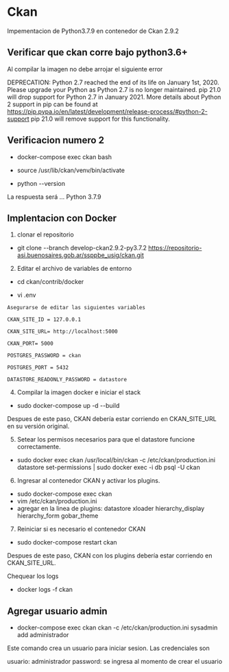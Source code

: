 # Ckan

Impementacion de Python3.7.9 en contenedor de Ckan 2.9.2

## Verificar que ckan corre bajo python3.6+

Al compilar la imagen no debe arrojar el siguiente error

DEPRECATION: Python 2.7 reached the end of its life on January 1st, 2020. Please upgrade your Python as Python 2.7 is no longer maintained. pip 21.0 will drop support for Python 2.7 in January 2021. More details about Python 2 support in pip can be found at https://pip.pypa.io/en/latest/development/release-process/#python-2-support pip 21.0 will remove support for this functionality.

## Verificacion numero 2

- docker-compose exec ckan bash

- source /usr/lib/ckan/venv/bin/activate

- python --version

La respuesta será ... Python 3.7.9


## Implentacion con Docker

1. clonar el repositorio

- git clone --branch develop-ckan2.9.2-py3.7.2 https://repositorio-asi.buenosaires.gob.ar/ssppbe_usig/ckan.git

2. Editar el archivo de variables de entorno

- cd ckan/contrib/docker

- vi .env

``` 
Asegurarse de editar las siguientes variables

CKAN_SITE_ID = 127.0.0.1

CKAN_SITE_URL= http://localhost:5000

CKAN_PORT= 5000

POSTGRES_PASSWORD = ckan

POSTGRES_PORT = 5432

DATASTORE_READONLY_PASSWORD = datastore

```

4. Compilar la imagen docker e iniciar el stack

- sudo docker-compose up -d --build

Despues de este paso, CKAN debería estar corriendo en CKAN_SITE_URL en su versión original.

5. Setear los permisos necesarios para que el datastore funcione correctamente.

- sudo docker exec ckan /usr/local/bin/ckan -c /etc/ckan/production.ini datastore set-permissions | sudo docker exec -i db psql -U ckan

6. Ingresar al contenedor CKAN y activar los plugins.

- sudo docker-compose exec ckan 
- vim /etc/ckan/production.ini
- agregar en la linea de plugins:
    datastore xloader hierarchy_display hierarchy_form gobar_theme

7. Reiniciar si es necesario el contenedor CKAN 

- sudo docker-compose restart ckan

Despues de este paso, CKAN con los plugins debería estar corriendo en CKAN_SITE_URL.

Chequear los logs
- docker logs -f ckan

## Agregar usuario admin

- docker-compose exec ckan ckan -c /etc/ckan/production.ini sysadmin add administrador


Este comando crea un usuario para iniciar sesion. Las credenciales son

usuario: administrador
password: se ingresa al momento de crear el usuario